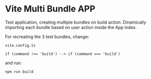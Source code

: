# Vite Multi Bundle APP

Test application, creating multiple bundles on build action. Dinamically importing each bundle based on user action inside the App index.

For recreating the 3 test bundles, change:

```
vite.config.ts

if (command !== 'build') --> if (command === 'build')
```

and run:
```
npm run build
```
